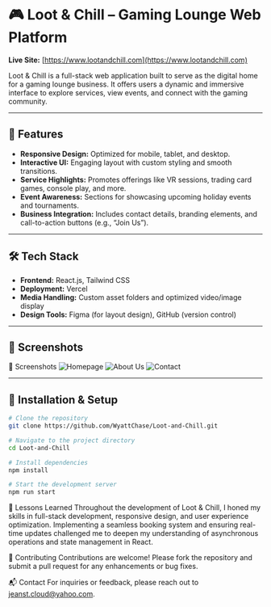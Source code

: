 # 🎮 Loot & Chill – Gaming Lounge Web Platform

**Live Site:** [https://www.lootandchill.com](https://www.lootandchill.com)

Loot & Chill is a full-stack web application built to serve as the digital home for a gaming lounge business. It offers users a dynamic and immersive interface to explore services, view events, and connect with the gaming community.

---

## 🚀 Features

- **Responsive Design:** Optimized for mobile, tablet, and desktop.
- **Interactive UI:** Engaging layout with custom styling and smooth transitions.
- **Service Highlights:** Promotes offerings like VR sessions, trading card games, console play, and more.
- **Event Awareness:** Sections for showcasing upcoming holiday events and tournaments.
- **Business Integration:** Includes contact details, branding elements, and call-to-action buttons (e.g., “Join Us”).

---

## 🛠️ Tech Stack

- **Frontend:** React.js, Tailwind CSS
- **Deployment:** Vercel
- **Media Handling:** Custom asset folders and optimized video/image display
- **Design Tools:** Figma (for layout design), GitHub (version control)

---

## 📸 Screenshots

📸 Screenshots
![Homepage](https://private-user-images.githubusercontent.com/110052742/448143889-896bb1e4-3755-4022-958c-8981f37fd972.png?jwt=eyJhbGciOiJIUzI1NiIsInR5cCI6IkpXVCJ9.eyJpc3MiOiJnaXRodWIuY29tIiwiYXVkIjoicmF3LmdpdGh1YnVzZXJjb250ZW50LmNvbSIsImtleSI6ImtleTUiLCJleHAiOjE3NDgzODc0NTAsIm5iZiI6MTc0ODM4NzE1MCwicGF0aCI6Ii8xMTAwNTI3NDIvNDQ4MTQzODg5LTg5NmJiMWU0LTM3NTUtNDAyMi05NThjLTg5ODFmMzdmZDk3Mi5wbmc_WC1BbXotQWxnb3JpdGhtPUFXUzQtSE1BQy1TSEEyNTYmWC1BbXotQ3JlZGVudGlhbD1BS0lBVkNPRFlMU0E1M1BRSzRaQSUyRjIwMjUwNTI3JTJGdXMtZWFzdC0xJTJGczMlMkZhd3M0X3JlcXVlc3QmWC1BbXotRGF0ZT0yMDI1MDUyN1QyMzA1NTBaJlgtQW16LUV4cGlyZXM9MzAwJlgtQW16LVNpZ25hdHVyZT1kNDViYjc0ZmUzMDZiZmIyMDQzOWM2ZjIxMTkzNzcyNGUxYWJhZmJlYTk1M2M3MjYxNjQ2YTc1ZWUzYmZjZDZkJlgtQW16LVNpZ25lZEhlYWRlcnM9aG9zdCJ9.nLxzuvlyk4vlLUcCxh20KvAPdJqKXUa0jUqoOQ0KXPw)
![About Us](https://private-user-images.githubusercontent.com/110052742/448143891-a95fba51-3930-49a8-bb08-5597f2027736.png?jwt=eyJhbGciOiJIUzI1NiIsInR5cCI6IkpXVCJ9.eyJpc3MiOiJnaXRodWIuY29tIiwiYXVkIjoicmF3LmdpdGh1YnVzZXJjb250ZW50LmNvbSIsImtleSI6ImtleTUiLCJleHAiOjE3NDgzODc0NTAsIm5iZiI6MTc0ODM4NzE1MCwicGF0aCI6Ii8xMTAwNTI3NDIvNDQ4MTQzODkxLWE5NWZiYTUxLTM5MzAtNDlhOC1iYjA4LTU1OTdmMjAyNzczNi5wbmc_WC1BbXotQWxnb3JpdGhtPUFXUzQtSE1BQy1TSEEyNTYmWC1BbXotQ3JlZGVudGlhbD1BS0lBVkNPRFlMU0E1M1BRSzRaQSUyRjIwMjUwNTI3JTJGdXMtZWFzdC0xJTJGczMlMkZhd3M0X3JlcXVlc3QmWC1BbXotRGF0ZT0yMDI1MDUyN1QyMzA1NTBaJlgtQW16LUV4cGlyZXM9MzAwJlgtQW16LVNpZ25hdHVyZT1hNGFlZmUyMTc2ZGVkYTcyZGRhNjJjMTc2MTUwMjg1ZmE3NWNiNzhmODg4ODNkZWIwOGY5M2E5NGUxZTg5ZTZmJlgtQW16LVNpZ25lZEhlYWRlcnM9aG9zdCJ9.kDQYBCPgG-IGxQC-ISMaaytXCZlM8uVo7YqRMqsrRRs)
![Contact](https://private-user-images.githubusercontent.com/110052742/448143890-f080d97c-2f55-4885-8eba-ad42fdfcad0f.png?jwt=eyJhbGciOiJIUzI1NiIsInR5cCI6IkpXVCJ9.eyJpc3MiOiJnaXRodWIuY29tIiwiYXVkIjoicmF3LmdpdGh1YnVzZXJjb250ZW50LmNvbSIsImtleSI6ImtleTUiLCJleHAiOjE3NDgzODc0NTAsIm5iZiI6MTc0ODM4NzE1MCwicGF0aCI6Ii8xMTAwNTI3NDIvNDQ4MTQzODkwLWYwODBkOTdjLTJmNTUtNDg4NS04ZWJhLWFkNDJmZGZjYWQwZi5wbmc_WC1BbXotQWxnb3JpdGhtPUFXUzQtSE1BQy1TSEEyNTYmWC1BbXotQ3JlZGVudGlhbD1BS0lBVkNPRFlMU0E1M1BRSzRaQSUyRjIwMjUwNTI3JTJGdXMtZWFzdC0xJTJGczMlMkZhd3M0X3JlcXVlc3QmWC1BbXotRGF0ZT0yMDI1MDUyN1QyMzA1NTBaJlgtQW16LUV4cGlyZXM9MzAwJlgtQW16LVNpZ25hdHVyZT0yZTk3ODY0YTUxOGNlOWQ0NmYwZDExNDE4ZGE4ZDE2MTU3Zjc3MWY5ODE0ZmZmYmFmYjlmYzM2ODcyNmYxZTFhJlgtQW16LVNpZ25lZEhlYWRlcnM9aG9zdCJ9.UjHmJgVq5p3b5-2j7hlWGNrV4eSFFnbKaixBK5ebLY4)

---

## 📂 Installation & Setup

```bash
# Clone the repository
git clone https://github.com/WyattChase/Loot-and-Chill.git

# Navigate to the project directory
cd Loot-and-Chill

# Install dependencies
npm install

# Start the development server
npm run start
```

🧠 Lessons Learned
Throughout the development of Loot & Chill, I honed my skills in full-stack development, responsive design, and user experience optimization. Implementing a seamless booking system and ensuring real-time updates challenged me to deepen my understanding of asynchronous operations and state management in React.

🤝 Contributing
Contributions are welcome! Please fork the repository and submit a pull request for any enhancements or bug fixes.

📬 Contact
For inquiries or feedback, please reach out to jeanst.cloud@yahoo.com.
